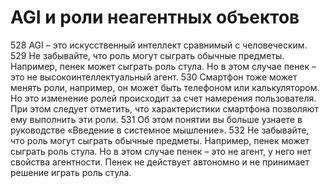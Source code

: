 # AGI и роли неагентных объектов

528 AGI – это искусственный интеллект сравнимый с человеческим. 
529 Не забывайте, что роль могут сыграть обычные предметы. Например, пенек может сыграть роль стула. Но в этом случае пенек – это не высокоинтеллектуальный агент. 
530 Смартфон тоже может менять роли, например, он может быть телефоном или калькулятором. Но это изменение ролей происходит за счет намерения пользователя. При этом следует отметить, что характеристики смартфона позволяют ему выполнить эти роли. 
531 Об этом понятии вы больше узнаете в руководстве «Введение в системное мышление». 
532 Не забывайте, что роль могут сыграть обычные предметы. Например, пенек может сыграть роль стула. Но в этом случае пенек – это не агент, у него нет свойства агентности. Пенек не действует автономно и не принимает решение играть роль стула.
